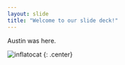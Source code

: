 ```yaml
---
layout: slide
title: "Welcome to our slide deck!"
---
```


Austin was here.

![inflatocat](https://octodex.github.com/images/inflatocat.png)
{: .center}
